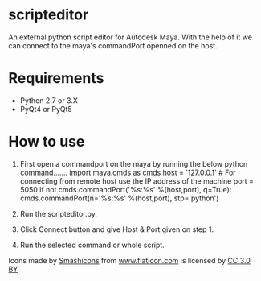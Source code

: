 # scripteditor
An external python script editor for Autodesk Maya. With the help of it we can connect to the maya's commandPort openned on the host.

# Requirements
* Python 2.7 or 3.X
* PyQt4 or PyQt5

# How to use
1. First open a commandport on the maya by running the below python command.......
    import maya.cmds as cmds
    host = '127.0.0.1'    # For connecting from remote host use the IP address of the machine
    port = 5050
    if not cmds.commandPort('%s:%s' %(host,port), q=True):
        cmds.commandPort(n='%s:%s' %(host,port), stp='python')
        
2. Run the scripteditor.py.
3. Click Connect button and give Host & Port given on step 1.
4. Run the selected command or whole script.







<div>Icons made by <a href="https://www.flaticon.com/authors/smashicons" title="Smashicons">Smashicons</a> from <a href="https://www.flaticon.com/"         title="Flaticon">www.flaticon.com</a> is licensed by <a href="http://creativecommons.org/licenses/by/3.0/"         title="Creative Commons BY 3.0" target="_blank">CC 3.0 BY</a></div>
